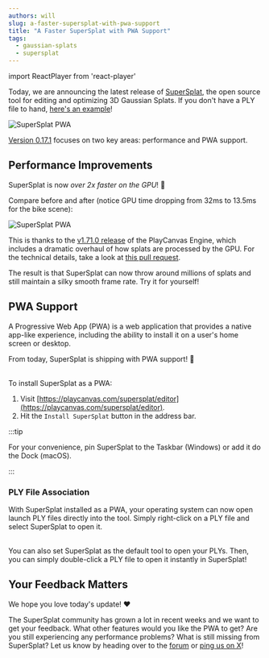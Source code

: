 ```yaml
---
authors: will
slug: a-faster-supersplat-with-pwa-support
title: "A Faster SuperSplat with PWA Support"
tags:
  - gaussian-splats
  - supersplat
---
```


import ReactPlayer from 'react-player'

Today, we are announcing the latest release of [SuperSplat](https://playcanvas.com/supersplat/editor), the open source tool for editing and optimizing 3D Gaussian Splats. If you don't have a PLY file to hand, [here's an example](https://playcanvas.com/supersplat/editor?load=https://raw.githubusercontent.com/playcanvas/engine/main/examples/assets/splats/biker.ply)!

![SuperSplat PWA](/img/supersplat-pwa-sculpture.png)

<!-- truncate -->

[Version 0.17.1](https://github.com/playcanvas/supersplat/releases/tag/v1.17.1) focuses on two key areas: performance and PWA support.

## Performance Improvements

SuperSplat is now *over 2x faster on the GPU*! 🏃

Compare before and after (notice GPU time dropping from 32ms to 13.5ms for the bike scene):

![SuperSplat PWA](/img/engine-splat-performance.webp)

This is thanks to the [v1.71.0 release](https://github.com/playcanvas/engine/releases/tag/v1.71.0) of the PlayCanvas Engine, which includes a dramatic overhaul of how splats are processed by the GPU. For the technical details, take a look at [this pull request](https://github.com/playcanvas/engine/pull/6357).

The result is that SuperSplat can now throw around millions of splats and still maintain a silky smooth frame rate. Try it for yourself!

## PWA Support

A Progressive Web App (PWA) is a web application that provides a native app-like experience, including the ability to install it on a user's home screen or desktop.

From today, SuperSplat is shipping with PWA support! 🎉

<ReactPlayer width="100%" height="auto" playing muted loop controls src="/img/supersplat-pwa-install.mp4" />

<br />
To install SuperSplat as a PWA:

1. Visit [https://playcanvas.com/supersplat/editor](https://playcanvas.com/supersplat/editor).
2. Hit the `Install SuperSplat` button in the address bar.

:::tip

For your convenience, pin SuperSplat to the Taskbar (Windows) or add it do the Dock (macOS).

:::

### PLY File Association

With SuperSplat installed as a PWA, your operating system can now open launch PLY files directly into the tool. Simply right-click on a PLY file and select SuperSplat to open it.

<ReactPlayer width="100%" height="auto" playing muted loop controls src="/img/supersplat-pwa-file-association.mp4" />

<br />
You can also set SuperSplat as the default tool to open your PLYs. Then, you can simply double-click a PLY file to open it instantly in SuperSplat!

## Your Feedback Matters

We hope you love today's update! ❤️

The SuperSplat community has grown a lot in recent weeks and we want to get your feedback. What other features would you like the PWA to get? Are you still experiencing any performance problems? What is still missing from SuperSplat? Let us know by heading over to the [forum](https://forum.playcanvas.com) or [ping us on X](https://x.com/playcanvas)!
